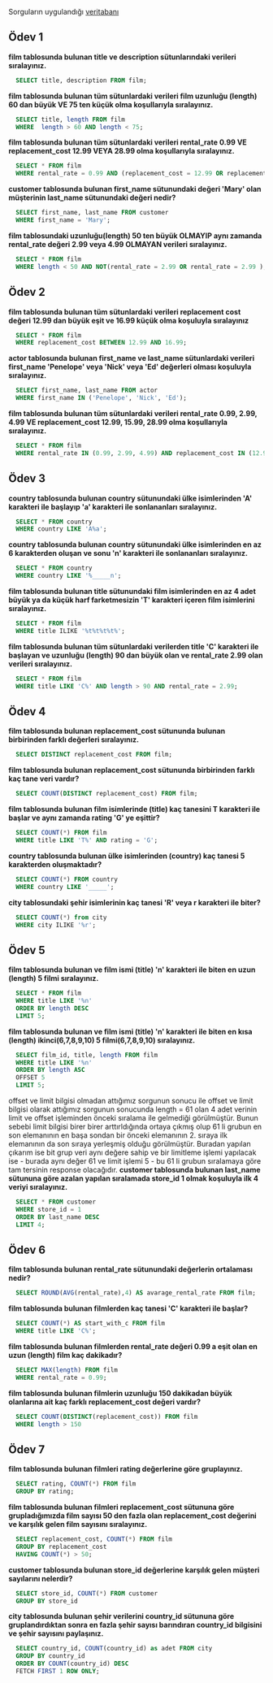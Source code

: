 Sorguların uygulandığı [veritabanı](https://www.postgresqltutorial.com/postgresql-getting-started/postgresql-sample-database/) 
## Ödev 1
**film tablosunda bulunan title ve description sütunlarındaki verileri sıralayınız.**
```sql
  SELECT title, description FROM film;
```
**film tablosunda bulunan tüm sütunlardaki verileri film uzunluğu (length) 60 dan büyük VE 75 ten küçük olma koşullarıyla sıralayınız.**
```sql
  SELECT title, length FROM film
  WHERE  length > 60 AND length < 75;
```
**film tablosunda bulunan tüm sütunlardaki verileri rental_rate 0.99 VE replacement_cost 12.99 VEYA 28.99 olma koşullarıyla sıralayınız.**
```sql
  SELECT * FROM film
  WHERE rental_rate = 0.99 AND (replacement_cost = 12.99 OR replacement_cost = 28.99);
```
**customer tablosunda bulunan first_name sütunundaki değeri 'Mary' olan müşterinin last_name sütunundaki değeri nedir?**
```sql
  SELECT first_name, last_name FROM customer
  WHERE first_name = 'Mary';
```
**film tablosundaki uzunluğu(length) 50 ten büyük OLMAYIP aynı zamanda rental_rate değeri 2.99 veya 4.99 OLMAYAN verileri sıralayınız.**
```sql
  SELECT * FROM film
  WHERE length < 50 AND NOT(rental_rate = 2.99 OR rental_rate = 2.99 );
```

## Ödev 2

**film tablosunda bulunan tüm sütunlardaki verileri replacement cost değeri 12.99 dan büyük eşit ve 16.99 küçük olma koşuluyla sıralayınız**
```sql
  SELECT * FROM film
  WHERE replacement_cost BETWEEN 12.99 AND 16.99;
```
**actor tablosunda bulunan first_name ve last_name sütunlardaki verileri first_name 'Penelope' veya 'Nick' veya 'Ed' değerleri olması koşuluyla sıralayınız.**
```sql
  SELECT first_name, last_name FROM actor
  WHERE first_name IN ('Penelope', 'Nick', 'Ed');
```

**film tablosunda bulunan tüm sütunlardaki verileri rental_rate 0.99, 2.99, 4.99 VE replacement_cost 12.99, 15.99, 28.99 olma koşullarıyla sıralayınız.**

```sql
  SELECT * FROM film
  WHERE rental_rate IN (0.99, 2.99, 4.99) AND replacement_cost IN (12.99, 15.99, 28.99);
```

## Ödev 3
**country tablosunda bulunan country sütunundaki ülke isimlerinden 'A' karakteri ile başlayıp 'a' karakteri ile sonlananları sıralayınız.**
```sql
  SELECT * FROM country
  WHERE country LIKE 'A%a';
```
**country tablosunda bulunan country sütunundaki ülke isimlerinden en az 6 karakterden oluşan ve sonu 'n' karakteri ile sonlananları sıralayınız.**
```sql
  SELECT * FROM country
  WHERE country LIKE '%_____n';
```

**film tablosunda bulunan title sütunundaki film isimlerinden en az 4 adet büyük ya da küçük harf farketmesizin 'T' karakteri içeren film isimlerini sıralayınız.**
```sql
  SELECT * FROM film
  WHERE title ILIKE '%t%t%t%t%';
```

**film tablosunda bulunan tüm sütunlardaki verilerden title 'C' karakteri ile başlayan ve uzunluğu (length) 90 dan büyük olan ve rental_rate 2.99 olan verileri sıralayınız.**
```sql
  SELECT * FROM film
  WHERE title LIKE 'C%' AND length > 90 AND rental_rate = 2.99;
```
## Ödev 4
**film tablosunda bulunan replacement_cost sütununda bulunan birbirinden farklı değerleri sıralayınız.**
```sql
  SELECT DISTINCT replacement_cost FROM film;
```
**film tablosunda bulunan replacement_cost sütununda birbirinden farklı kaç tane veri vardır?**
```sql
  SELECT COUNT(DISTINCT replacement_cost) FROM film;
```
**film tablosunda bulunan film isimlerinde (title) kaç tanesini T karakteri ile başlar ve aynı zamanda rating 'G' ye eşittir?**
```sql
  SELECT COUNT(*) FROM film
  WHERE title LIKE 'T%' AND rating = 'G';
```
**country tablosunda bulunan ülke isimlerinden (country) kaç tanesi 5 karakterden oluşmaktadır?**
```sql
  SELECT COUNT(*) FROM country
  WHERE country LIKE '_____';
```
**city tablosundaki şehir isimlerinin kaç tanesi 'R' veya r karakteri ile biter?**
```sql
  SELECT COUNT(*) from city
  WHERE city ILIKE '%r';
```
## Ödev 5
**film tablosunda bulunan ve film ismi (title) 'n' karakteri ile biten en uzun (length) 5 filmi sıralayınız.**

```sql
  SELECT * FROM film
  WHERE title LIKE '%n'
  ORDER BY length DESC
  LIMIT 5;
```

**film tablosunda bulunan ve film ismi (title) 'n' karakteri ile biten en kısa (length) ikinci(6,7,8,9,10) 5 filmi(6,7,8,9,10) sıralayınız.**
```sql
  SELECT film_id, title, length FROM film
  WHERE title LIKE '%n'
  ORDER BY length ASC
  OFFSET 5
  LIMIT 5;
```
offset ve limit bilgisi olmadan attığımız sorgunun sonucu ile offset ve limit bilgisi olarak attığımız sorgunun sonucunda length = 61 olan 4 adet verinin limit ve offset işleminden önceki sıralama ile gelmediği görülmüştür. Bunun sebebi limit bilgisi birer birer arttırldığında ortaya çıkmış olup 61 li grubun en son elemanının en başa sondan bir önceki elemanının 2. sıraya ilk elemanının da son sıraya yerleşmiş olduğu görülmüştür. Buradan yapılan çıkarım ise bit grup veri aynı değere sahip ve bir limitleme işlemi yapılacak ise  - burada aynı değer 61 ve limit işlemi 5 - bu 61 li grubun sıralamaya göre tam tersinin response olacağıdır.
**customer tablosunda bulunan last_name sütununa göre azalan yapılan sıralamada store_id 1 olmak koşuluyla ilk 4 veriyi sıralayınız.**
```sql
  SELECT * FROM customer
  WHERE store_id = 1
  ORDER BY last_name DESC
  LIMIT 4;
```

## Ödev 6
**film tablosunda bulunan rental_rate sütunundaki değerlerin ortalaması nedir?**
```sql
  SELECT ROUND(AVG(rental_rate),4) AS avarage_rental_rate FROM film;
```
**film tablosunda bulunan filmlerden kaç tanesi 'C' karakteri ile başlar?**

```sql
  SELECT COUNT(*) AS start_with_c FROM film
  WHERE title LIKE 'C%';
```
**film tablosunda bulunan filmlerden rental_rate değeri 0.99 a eşit olan en uzun (length) film kaç dakikadır?**

```sql
  SELECT MAX(length) FROM film
  WHERE rental_rate = 0.99;
```
**film tablosunda bulunan filmlerin uzunluğu 150 dakikadan büyük olanlarına ait kaç farklı replacement_cost değeri vardır?**

```sql
  SELECT COUNT(DISTINCT(replacement_cost)) FROM film
  WHERE length > 150
```

## Ödev 7
**film tablosunda bulunan filmleri rating değerlerine göre gruplayınız.**
```sql
  SELECT rating, COUNT(*) FROM film
  GROUP BY rating;
```
**film tablosunda bulunan filmleri replacement_cost sütununa göre grupladığımızda film sayısı 50 den fazla olan replacement_cost değerini ve karşılık gelen film sayısını sıralayınız.**

```sql
  SELECT replacement_cost, COUNT(*) FROM film
  GROUP BY replacement_cost
  HAVING COUNT(*) > 50;
```
**customer tablosunda bulunan store_id değerlerine karşılık gelen müşteri sayılarını nelerdir?**

```sql
  SELECT store_id, COUNT(*) FROM customer
  GROUP BY store_id
```
**city tablosunda bulunan şehir verilerini country_id sütununa göre gruplandırdıktan sonra en fazla şehir sayısı barındıran country_id bilgisini ve şehir sayısını paylaşınız.**

```sql
  SELECT country_id, COUNT(country_id) as adet FROM city  
  GROUP BY country_id
  ORDER BY COUNT(country_id) DESC
  FETCH FIRST 1 ROW ONLY;
```
